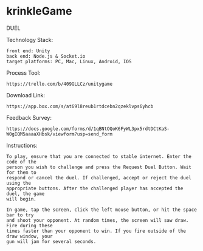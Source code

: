 # krinkleGame
DUEL

Technology Stack:

	front end: Unity
	back end: Node.js & Socket.io 
	target platforms: PC, Mac, Linux, Android, IOS
	
Process Tool:

	https://trello.com/b/409GLLCz/unitygame
	
Download Link:

	https://app.box.com/s/at69l8reub1rtdcebn2qzeklvps6yhcb
	
Feedback Survey:

	https://docs.google.com/forms/d/1qBNtOQoK6FyWL3px5rdtDCtKaS-W0gIQM5aaaaXHbsk/viewform?usp=send_form

Instructions:

	To play, ensure that you are connected to stable internet. Enter the code of the 
	person you wish to challenge and press the Request Duel Button. Wait for them to 
	respond or cancel the duel. If challenged, accept or reject the duel using the
	appropriate buttons. After the challenged player has accepted the duel, the game
	will begin.
	
	In game, tap the screen, click the left mouse button, or hit the space bar to try
	and shoot your opponent. At random times, the screen will saw draw. Fire during these
	times faster than your opponent to win. If you fire outside of the draw window, your
	gun will jam for several seconds.

